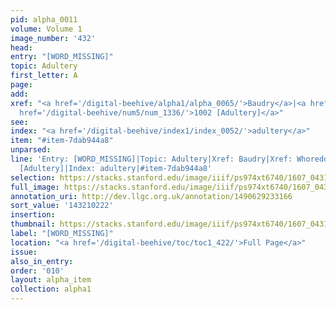 ```yaml
---
pid: alpha_0011
volume: Volume 1
image_number: '432'
head:
entry: "[WORD_MISSING]"
topic: Adultery
first_letter: A
page:
add:
xref: "<a href='/digital-beehive/alpha1/alpha_0065/'>Baudry</a>|<a href='/digital-beehive/alpha5/alpha_1036/'>Whoredom</a>|<a
  href='/digital-beehive/num5/num_1336/'>1002 [Adultery]</a>"
see:
index: "<a href='/digital-beehive/index1/index_0052/'>adultery</a>"
item: "#item-7dab944a8"
unparsed:
line: 'Entry: [WORD_MISSING]|Topic: Adultery|Xref: Baudry|Xref: Whoredom|Xref: 1002
  [Adultery]|Index: adultery|#item-7dab944a8'
selection: https://stacks.stanford.edu/image/iiif/ps974xt6740/1607_0431/712,222,3140,434/full/0/default.jpg
full_image: https://stacks.stanford.edu/image/iiif/ps974xt6740/1607_0431/full/full/0/default.jpg
annotation_uri: http://dev.llgc.org.uk/annotation/1490629233166
sort_value: '143210222'
insertion:
thumbnail: https://stacks.stanford.edu/image/iiif/ps974xt6740/1607_0431/712,222,600,180/250,/0/default.jpg
label: "[WORD_MISSING]"
location: "<a href='/digital-beehive/toc/toc1_422/'>Full Page</a>"
issue:
also_in_entry:
order: '010'
layout: alpha_item
collection: alpha1
---
```

